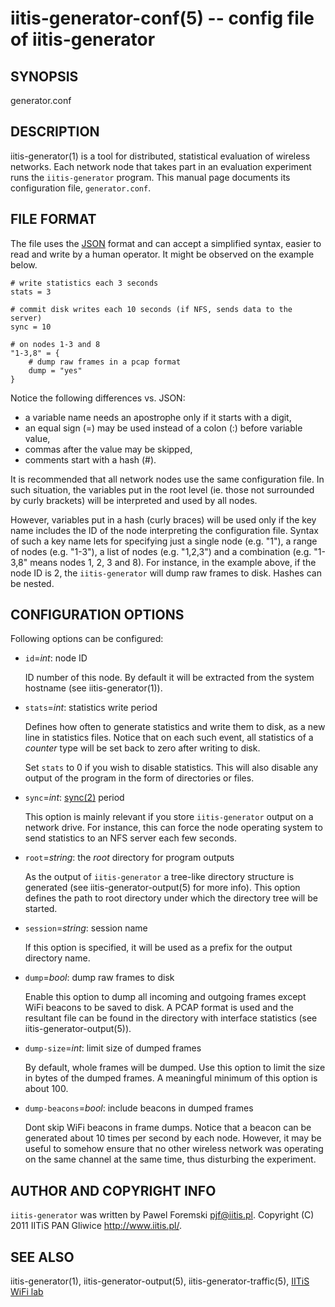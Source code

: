 iitis-generator-conf(5) -- config file of iitis-generator
=========================================================

## SYNOPSIS

generator.conf

## DESCRIPTION

iitis-generator(1) is a tool for distributed, statistical evaluation of wireless networks. Each
network node that takes part in an evaluation experiment runs the `iitis-generator` program. This
manual page documents its configuration file, `generator.conf`.

## FILE FORMAT

The file uses the [JSON](http://www.json.org/) format and can accept a simplified syntax, easier to
read and write by a human operator. It might be observed on the example below.

	# write statistics each 3 seconds
	stats = 3

	# commit disk writes each 10 seconds (if NFS, sends data to the server)
	sync = 10

	# on nodes 1-3 and 8
	"1-3,8" = {
		# dump raw frames in a pcap format
		dump = "yes"
	}

Notice the following differences vs. JSON:

* a variable name needs an apostrophe only if it starts with a digit,
* an equal sign (=) may be used instead of a colon (:) before variable value,
* commas after the value may be skipped,
* comments start with a hash (#).

It is recommended that all network nodes use the same configuration file. In such situation, the
variables put in the root level (ie. those not surrounded by curly brackets) will be interpreted and
used by all nodes.

However, variables put in a hash (curly braces) will be used only if the key name includes the ID of
the node interpreting the configuration file. Syntax of such a key name lets for specifying just a
single node (e.g. "1"), a range of nodes (e.g. "1-3"), a list of nodes (e.g. "1,2,3") and a
combination (e.g. "1-3,8" means nodes 1, 2, 3 and 8). For instance, in the example above, if the
node ID is 2, the `iitis-generator` will dump raw frames to disk. Hashes can be nested.

## CONFIGURATION OPTIONS

Following options can be configured:

  * `id`=*int*: node ID

	ID number of this node. By default it will be extracted from the system hostname (see
	iitis-generator(1)).

  * `stats`=*int*: statistics write period

	Defines how often to generate statistics and write them to disk, as a new line in statistics
	files. Notice that on each such event, all statistics of a *counter* type will be set back to
	zero after writing to disk.

	Set `stats` to 0 if you wish to disable statistics. This will also disable any output of the
	program in the form of directories or files.

  * `sync`=*int*: [sync(2)](http://linux.die.net/man/2/sync) period

	This option is mainly relevant if you store `iitis-generator` output on a network drive. For
	instance, this can force the node operating system to send statistics to an NFS server each few
	seconds.

  * `root`=*string*: the *root* directory for program outputs

	As the output of `iitis-generator` a tree-like directory structure is generated (see
	iitis-generator-output(5) for more info). This option defines the path to root directory under
	which the directory tree will be started.

  * `session`=*string*: session name

	If this option is specified, it will be used as a prefix for the output directory name.

  * `dump`=*bool*: dump raw frames to disk

	Enable this option to dump all incoming and outgoing frames except WiFi beacons to be saved to
	disk. A PCAP format is used and the resultant file can be found in the directory with interface
	statistics (see iitis-generator-output(5)).

  * `dump-size`=*int*: limit size of dumped frames

	By default, whole frames will be dumped. Use this option to limit the size in bytes of the
	dumped frames. A meaningful minimum of this option is about 100.

  * `dump-beacons`=*bool*: include beacons in dumped frames

	Dont skip WiFi beacons in frame dumps. Notice that a beacon can be generated about 10 times per
	second by each node. However, it may be useful to somehow ensure that no other wireless network
	was operating on the same channel at the same time, thus disturbing the experiment.

## AUTHOR AND COPYRIGHT INFO

`iitis-generator` was written by Pawel Foremski <pjf@iitis.pl>. Copyright (C) 2011 IITiS PAN Gliwice
<http://www.iitis.pl/>.

## SEE ALSO

iitis-generator(1), iitis-generator-output(5), iitis-generator-traffic(5), [IITiS WiFi
lab](https://sites.google.com/site/iitiswifilab/)
